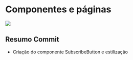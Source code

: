# Componentes e páginas

![](https://imgur.com/w8cFize.png)

## Resumo Commit
* Criação do componente SubscribeButton  e estilização
